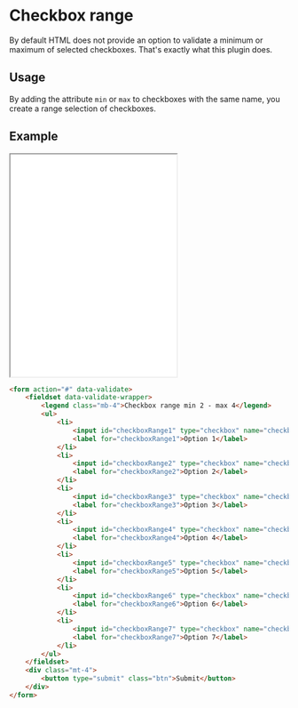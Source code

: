 # Checkbox range

By default HTML does not provide an option to validate a minimum or maximum of selected checkboxes. That's exactly what this plugin does.

## Usage

By adding the attribute `min` or `max` to checkboxes with the same name, you create a range selection of checkboxes.

## Example

<iframe src="../examples/checkboxRange.html" height="400"></iframe>

```HTML
<form action="#" data-validate>
    <fieldset data-validate-wrapper>
        <legend class="mb-4">Checkbox range min 2 - max 4</legend>
        <ul>
            <li>
                <input id="checkboxRange1" type="checkbox" name="checkboxRange[]" value="1" min="2" max="4"/>
                <label for="checkboxRange1">Option 1</label>
            </li>
            <li>
                <input id="checkboxRange2" type="checkbox" name="checkboxRange[]" value="2" min="2" max="4"/>
                <label for="checkboxRange2">Option 2</label>
            </li>
            <li>
                <input id="checkboxRange3" type="checkbox" name="checkboxRange[]" value="3" min="2" max="4"/>
                <label for="checkboxRange3">Option 3</label>
            </li>
            <li>
                <input id="checkboxRange4" type="checkbox" name="checkboxRange[]" value="4" min="2" max="4"/>
                <label for="checkboxRange4">Option 4</label>
            </li>
            <li>
                <input id="checkboxRange5" type="checkbox" name="checkboxRange[]" value="5" min="2" max="4"/>
                <label for="checkboxRange5">Option 5</label>
            </li>
            <li>
                <input id="checkboxRange6" type="checkbox" name="checkboxRange[]" value="6" min="2" max="4"/>
                <label for="checkboxRange6">Option 6</label>
            </li>
            <li>
                <input id="checkboxRange7" type="checkbox" name="checkboxRange[]" value="7" min="2" max="4"/>
                <label for="checkboxRange7">Option 7</label>
            </li>
        </ul>
    </fieldset>
    <div class="mt-4">
        <button type="submit" class="btn">Submit</button>
    </div>
</form>
```
